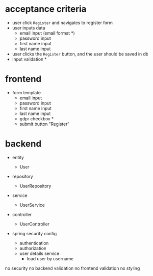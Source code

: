 # acceptance criteria
- user click `Register` and navigates to register form
- user inputs data
    - email input (email format *)
    - password input
    - first name input
    - last name input
- user clicks the `Register` button, and the user should be saved in db
- input validation *

# frontend
- form template
    - email input
    - password input
    - first name input
    - last name input
    - gdpr checkbox *
    - submit button "Register"

# backend
- entity
    - User
- repository
    - UserRepository
- service
    - UserService
- controller
    - UserController

- spring security config
    - authentication
    - authorization
    - user details service
        - load user by username

no security
no backend validation
no frontend validation
no styling
